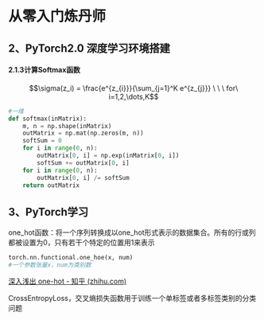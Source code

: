 # 从零入门炼丹师

## 2、PyTorch2.0 深度学习环境搭建

#### 2.1.3计算Softmax函数

$$\sigma(z_i) = \frac{e^{z_{i}}}{\sum_{j=1}^K e^{z_{j}}} \ \ \ for\ i=1,2,\dots,K$$

```python
#一维
def softmax(inMatrix):
    m, n = np.shape(inMatrix)
    outMatrix = np.mat(np.zeros(m, n))
    softSum = 0
    for i in range(0, n):
        outMatrix[0, i] = np.exp(inMatrix[0, i])
        softSum += outMatrix[0, i]
    for i in range(0, n):
        outMatrix[0, i] /= softSum
    return outMatrix
```

## 3、PyTorch学习

one_hot函数：将一个序列转换成以one_hot形式表示的数据集合。所有的行或列都被设置为0，只有若干个特定的位置用1来表示

```python
torch.nn.functional.one_hoe(x, num)
#一个参数张量x，num为类别数
```

[深入浅出 one-hot - 知乎 (zhihu.com)](https://zhuanlan.zhihu.com/p/634296763)

CrossEntropyLoss，交叉熵损失函数用于训练一个单标签或者多标签类别的分类问题
